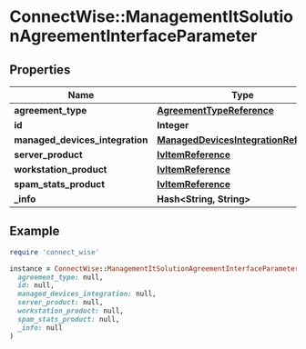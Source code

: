 # ConnectWise::ManagementItSolutionAgreementInterfaceParameter

## Properties

| Name | Type | Description | Notes |
| ---- | ---- | ----------- | ----- |
| **agreement_type** | [**AgreementTypeReference**](AgreementTypeReference.md) |  |  |
| **id** | **Integer** |  | [optional] |
| **managed_devices_integration** | [**ManagedDevicesIntegrationReference**](ManagedDevicesIntegrationReference.md) |  | [optional] |
| **server_product** | [**IvItemReference**](IvItemReference.md) |  | [optional] |
| **workstation_product** | [**IvItemReference**](IvItemReference.md) |  | [optional] |
| **spam_stats_product** | [**IvItemReference**](IvItemReference.md) |  | [optional] |
| **_info** | **Hash&lt;String, String&gt;** |  | [optional] |

## Example

```ruby
require 'connect_wise'

instance = ConnectWise::ManagementItSolutionAgreementInterfaceParameter.new(
  agreement_type: null,
  id: null,
  managed_devices_integration: null,
  server_product: null,
  workstation_product: null,
  spam_stats_product: null,
  _info: null
)
```

